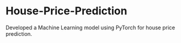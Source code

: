 # House-Price-Prediction
Developed a Machine Learning model using PyTorch for house price prediction.
